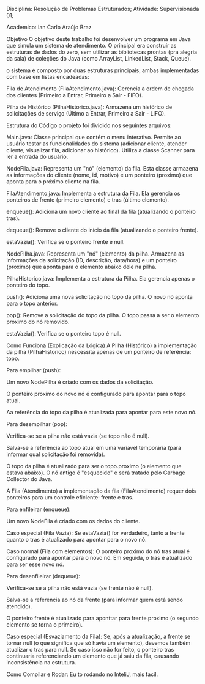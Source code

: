 Disciplina: Resolução de Problemas Estruturados;
Atividade: Supervisionada 01;

Academico:
Ian Carlo Araújo Braz

Objetivo
O objetivo deste trabalho foi desenvolver um programa em Java que simula um sistema de atendimento. O principal era construir as estruturas de dados do zero, sem utilizar as bibliotecas prontas (pra alegria da sala) de coleções do Java (como ArrayList, LinkedList, Stack, Queue).

o sistema é composto por duas estruturas principais, ambas implementadas com base em listas encadeadas:

Fila de Atendimento (FilaAtendimento.java): Gerencia a ordem de chegada dos clientes (Primeiro a Entrar, Primeiro a Sair - FIFO).

Pilha de Histórico (PilhaHistorico.java): Armazena um histórico de solicitações de serviço (Último a Entrar, Primeiro a Sair - LIFO).

Estrutura do Código
o projeto foi dividido nos seguintes arquivos:

Main.java: Classe principal que contém o menu interativo. Permite ao usuário testar as funcionalidades do sistema (adicionar cliente, atender cliente, visualizar fila, adicionar ao histórico). Utiliza a classe Scanner para ler a entrada do usuário.

NodeFila.java: Representa um "nó" (elemento) da fila. Esta classe armazena as informações do cliente (nome, id, motivo) e um ponteiro (proximo) que aponta para o próximo cliente na fila.

FilaAtendimento.java: Implementa a estrutura da Fila. Ela gerencia os ponteiros de frente (primeiro elemento) e tras (último elemento).

enqueue(): Adiciona um novo cliente ao final da fila (atualizando o ponteiro tras).

dequeue(): Remove o cliente do início da fila (atualizando o ponteiro frente).

estaVazia(): Verifica se o ponteiro frente é null.

NodePilha.java: Representa um "nó" (elemento) da pilha. Armazena as informações da solicitação (ID, descrição, data/hora) e um ponteiro (proximo) que aponta para o elemento abaixo dele na pilha.

PilhaHistorico.java: Implementa a estrutura da Pilha. Ela gerencia apenas o ponteiro do topo.

push(): Adiciona uma nova solicitação no topo da pilha. O novo nó aponta para o topo anterior.

pop(): Remove a solicitação do topo da pilha. O topo passa a ser o elemento proximo do nó removido.

estaVazia(): Verifica se o ponteiro topo é null.

Como Funciona (Explicação da Lógica)
A Pilha (Histórico)
a implementação da pilha (PilhaHistorico) nescessita apenas de um ponteiro de referência: topo.

Para empilhar (push):

Um novo NodePilha é criado com os dados da solicitação.

O ponteiro proximo do novo nó é configurado para apontar para o topo atual.

Aa referência do topo da pilha é atualizada para apontar para este novo nó.

Para desempilhar (pop):

Verifica-se se a pilha não está vazia (se topo não é null).

Salva-se a referência ao topo atual em uma variável temporária (para informar qual solicitação foi removida).

O topo da pilha é atualizado para ser o topo.proximo (o elemento que estava abaixo). O nó antigo é "esquecido" e será tratado pelo Garbage Collector do Java.

A Fila (Atendimento)
a implementação da fila (FilaAtendimento) requer dois ponteiros para um controle eficiente: frente e tras.

Para enfileirar (enqueue):

Um novo NodeFila é criado com os dados do cliente.

Caso especial (Fila Vazia): Se estaVazia() for verdadeiro, tanto a frente quanto o tras é atualizado para apontar para o novo nó.

Caso normal (Fila com elementos): O ponteiro proximo do nó tras atual é configurado para apontar para o novo nó. Em seguida, o tras é atualizado para ser esse novo nó.

Para desenfileirar (dequeue):

Verifica-se se a pilha não está vazia (se frente não é null).

Salva-se a referência ao nó da frente (para informar quem está sendo atendido).

O ponteiro frente é atualizado para aponttar para frente.proximo (o segundo elemento se torna o primeiro).

Caso especial (Esvaziamento da Fila): Se, após a atualização, a frente se tornar null (o que significa que só havia um elemento), devemos também atualizar o tras para null. Se caso isso não for feito, o ponteiro tras continuaria referenciando um elemento que já saiu da fila, causando inconsistência na estrutura.

Como Compilar e Rodar: 
Eu to rodando no InteliJ, mais facil.
